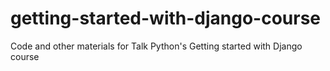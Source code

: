 # getting-started-with-django-course
Code and other materials for Talk Python's Getting started with Django course
